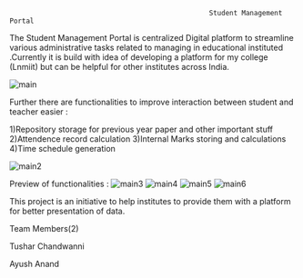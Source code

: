                                                      Student Management Portal
The Student Management Portal is centralized Digital platform to streamline various administrative tasks related to managing in educational instituted .Currently it is build with idea of developing a platform for my college (Lnmiit) but can be helpful for other institutes across India.

![main](https://github.com/TusharChandwanni/StudentManagement/assets/97699528/c6715a1d-d6c5-4851-8567-d1732fe33504)        

Further there are functionalities to improve interaction between student and teacher easier : 

1)Repository storage for previous year paper and other important stuff
2)Attendence record calculation
3)Internal Marks storing and calculations
4)Time schedule generation

![main2](https://github.com/TusharChandwanni/StudentManagement/assets/97699528/80f4cf4b-ec13-4e6f-88e8-dc8281ee7d99)

Preview of functionalities :
![main3](https://github.com/TusharChandwanni/StudentManagement/assets/97699528/856640ad-c962-427b-9db4-60f93a60743a)
![main4](https://github.com/TusharChandwanni/StudentManagement/assets/97699528/ab580609-c532-4486-9ec0-21acc2075eda)
![main5](https://github.com/TusharChandwanni/StudentManagement/assets/97699528/8256083e-2de4-462b-b0ef-31b5736345d6)
![main6](https://github.com/TusharChandwanni/StudentManagement/assets/97699528/0e1781ce-c635-4648-88c5-990e6fda328a)

This project is an initiative to help institutes to provide them with a platform for better presentation of data.

Team Members(2)

Tushar Chandwanni

Ayush Anand

